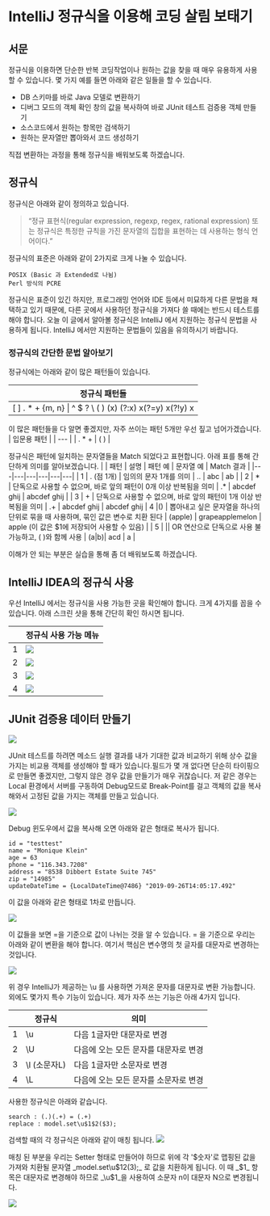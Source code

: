 # IntelliJ 정규식을 이용해 코딩 살림 보태기

## 서문
정규식을 이용하면 단순한 반복 코딩작업이나 원하는 값을 찾을 때 매우 유용하게 사용할 수 있습니다.
몇 가지 예를 들면 아래와 같은 일들을 할 수 있습니다.

- DB 스키마를 바로 Java 모델로 변환하기
- 디버그 모드의 객체 확인 창의 값을 복사하여 바로 JUnit 테스트 검증용 객체 만들기
- 소스코드에서 원하는 항목만 검색하기
- 원하는 문자열만 뽑아와서 코드 생성하기

직접 변환하는 과정을 통해 정규식을 배워보도록 하겠습니다.


## 정규식

정규식은 아래와 같이 정의하고 있습니다.

> “정규 표현식(regular expression, regexp, regex, rational expression) 또는 정규식은 특정한 규칙을 가진 문자열의 집합을 표현하는 데 사용하는 형식 언어이다.”

정규식의 표준은 아래와 같이 2가지로 크게 나눌 수 있습니다.

    POSIX (Basic 과 Extended로 나뉨)
    Perl 방식의 PCRE


정규식은 표준이 있긴 하지만, 프로그래밍 언어와 IDE 등에서 미묘하게 다른 문법을 채택하고 있기 때문에, 다른 곳에서 사용하던 정규식을 가져다 쓸 때에는 반드시 테스트를 해야 합니다. 
오늘 이 글에서 알아볼 정규식은 IntelliJ 에서 지원하는 정규식 문법을 사용하게 됩니다. IntelliJ 에서만 지원하는 문법들이 있음을 유의하시기 바랍니다.


### 정규식의 간단한 문법 알아보기

정규식에는 아래와 같이 많은 패턴들이 있습니다.

| 정규식 패턴들 |
| --- |
| [ ] . * + {m, n} \| ^ $ ? \ ( ) (x) (?:x) x(?=y) x(?!y) x|y {n} [xyz] [^xyz] ...... (많음) |



이 많은 패턴들을 다 알면 좋겠지만, 자주 쓰이는 패턴 5개만 우선 짚고 넘어가겠습니다.
| 입문용 패턴 |
| --- |
| . * + \| ( ) |

정규식은 패턴에 일치하는 문자열들을 Match 되었다고 표현합니다. 아래 표를 통해 간단하게 의미를 알아보겠습니다.
|   | 패턴 | 설명 | 패턴 예 | 문자열 예 | Match 결과 |
|---|---|---|---|---|---|
| 1 | . (점 1개) | 임의의 문자 1개를 의미 | .. | abc | ab |
| 2 | * | 단독으로 사용할 수 없으며, 바로 앞의 패턴이 0개 이상 반복됨을 의미 | .* | abcdef ghij | abcdef ghij |
| 3 | +	| 단독으로 사용할 수 없으며, 바로 앞의 패턴이 1개 이상 반복됨을 의미 | .+ | abcdef ghij | abcdef  ghij
| 4 |() | 뽑아내고 싶은 문자열을 하나의 단위로 묶을 때 사용하며, 묶인 값은 변수로 치환 된다 | (apple) | grapeapplemelon | apple (이 값은 $1에 저장되어 사용할 수 있음) |
| 5 | \||	OR 연산으로 단독으로 사용 불가능하고, ( )와 함께 사용 | (a\|b)| acd | a |

이해가 안 되는 부분은 실습을 통해 좀 더 배워보도록 하겠습니다.


## IntelliJ IDEA의 정규식 사용

우선 IntelliJ 에서는 정규식을 사용 가능한 곳을 확인해야 합니다. 크게 4가지를 꼽을 수 있습니다. 아래 스크린 샷을 통해 간단히 확인 하시면 됩니다.

|   |  정규식 사용 가능 메뉴 |
|---|---|
| 1 | ![](./img/regex/01_find.png) |
| 2 | ![](./img/regex/02_find_project.png) |
| 3 | ![](./img/regex/03_replace.png) |
| 4 | ![](./img/regex/04_replace_project.png) |


## JUnit 검증용 데이터 만들기
![](./img/regex/05_junit.gif)

JUnit 테스트를 하려면 메소드 실행 결과를 내가 기대한 값과 비교하기 위해 상수 값을 가지는 비교용 객체를 생성해야 할 때가 있습니다.필드가 몇 개 없다면 단순히 타이핑으로 만들면 좋겠지만, 그렇지 않은 경우 값을 만들기가 매우 귀찮습니다. 저 같은 경우는 Local 환경에서 서버를 구동하여 Debug모드로 Break-Point를 걸고 객체의 값을 복사해와서 고정된 값을 가지는 객체를 만들고 있습니다.

![](./img/regex/06_debugWindow.png)

Debug 윈도우에서 값을 복사해 오면 아래와 같은 형태로 복사가 됩니다.

```
id = "testtest"
name = "Monique Klein"
age = 63
phone = "116.343.7208"
address = "8538 Dibbert Estate Suite 745"
zip = "14985"
updateDateTime = {LocalDateTime@7486} "2019-09-26T14:05:17.492"
```

이 값을 아래와 같은 형태로 1차로 만듭니다.

![](./img/regex/07_junit02.png)

이 값들을 보면 =을 기준으로 값이 나뉘는 것을 알 수 있습니다. = 을 기준으로 우리는 아래와 같이 변환을 해야 합니다. 여기서 핵심은 변수명의 첫 글자를 대문자로 변경하는 것입니다.

![](./img/regex/08_junit04.png)

위 경우 IntelliJ가 제공하는 \u 를 사용하면 가져온 문자를 대문자로 변환 가능합니다. 외에도 몇가지 특수 기능이 있습니다. 제가 자주 쓰는 기능은 아래 4가지 입니다.

|   |  정규식 | 의미 |
|---|---|---|
| 1 | \u | 다음 1글자만 대문자로 변경 |
| 2 | \U | 다음에 오는 모든 문자를 대문자로 변경 |
| 3 | \l (소문자L) | 다음 1글자만 소문자로 변경 |
| 4 | \L | 다음에 오는 모든 문자를 소문자로 변경 |


사용한 정규식은 아래와 같습니다.
```
search : (.)(.+) = (.+)
replace : model.set\u$1$2($3);
```

검색할 때의 각 정규식은 아래와 같이 매칭 됩니다.
![](./img/regex/09_junit05.png)

매칭 된 부분을 우리는 Setter 형태로 만들어야 하므로 위에 각 '$숫자'로 맵핑된 값을 가져와 치환될 문자열 _model.set\u$1$2($3);_ 로 값을 치환하게 됩니다. 이 때 _$1_ 항목은 대문자로 변경해야 하므로 _\u$1_을 사용하여 소문자 n이 대문자 N으로 변경됩니다.

![](./img/regex/07_junit06.png)
